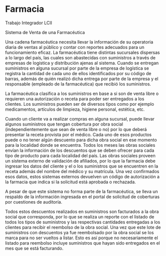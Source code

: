 # Farmacia
Trabajo Integrador LCII

Sistema de Venta de una Farmacéutica

Una cadena farmacéutica necesita llevar la información de su operatoria diaria de ventas al público y contar con reportes adecuados para un funcionamiento eficaz. La farmacéutica tiene distintas sucursales dispersas a lo largo del país, las cuales son abastecidas con suministros a través de empresas de logística y distribución ajenas al sistema. Cuando se entregan suministros en alguna sucursal por parte de la empresa de logística se registra la cantidad de cada uno de ellos identificados por su código de barras, además de quién realizó dicha entrega por parte de la empresa y el responsable (empleado de la farmacéutica) que recibió los suministros.

La farmacéutica clasifica a los suministros en base a si son de venta libre o requieren una autorización o receta para poder ser entregados a los clientes. Los suministros pueden ser de diversos tipos como por ejemplo medicamentos, artículos de limpieza, higiene personal, estética, etc.

Cuando un cliente va a realizar compras en alguna sucursal, puede llevar algunos suministros que tengan cobertura por obra social (independientemente que sean de venta libre o no) por lo que deberá presentar la receta provista por el médico. Cada uno de esos productos puede o no tener algún descuento para dicha obra social en ese momento para la localidad donde se encuentra. Todos los meses las obras sociales envían la información de los descuentos que se deben ofrecer para cada tipo de producto para cada localidad del país. Las obras sociales proveen un sistema externo de validación de afiliados, por lo que la farmacia debe ingresar los datos del cliente y el o los suministros que se encuentren en la receta además del nombre del médico y su matrícula. Una vez confirmados esos datos, estos sistemas externos devuelven un código de autorización a la farmacia que indica si la solicitud está aprobada o rechazada.

A pesar de que este sistema no forma parte de la farmacéutica, se lleva un respaldo de la información ingresada en el portal de solicitud de coberturas por cuestiones de auditoría.

Todos estos descuentos realizados en suministros son facturados a la obra social que corresponda, por lo que se realiza un reporte con el listado de todos los tipos de suministros y las respectivas cantidades entregadas a los clientes para recibir el reembolso de la obra social. Una vez que este lote de suministros con descuentos ya fue reembolsado por la obra social se los marca para no ser vueltos a listar. Esto es así porque no necesariamente el listado para reembolso incluye suministros que hayan sido entregados en el mes que se está facturando.
